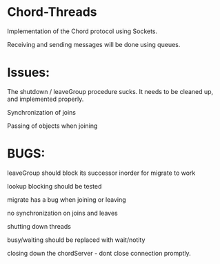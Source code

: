 Chord-Threads
=============

Implementation of the Chord protocol using Sockets.

Receiving and sending messages will be done using queues.

Issues:
=======

The shutdown / leaveGroup procedure sucks. It needs to be cleaned up, and implemented properly.

Synchronization of joins

Passing of objects when joining

BUGS:
=====

leaveGroup should block its successor inorder for migrate to work

lookup blocking should be tested

migrate has a bug when joining or leaving

no synchronization on joins and leaves

shutting down threads

busy/waiting should be replaced with wait/notity

closing down the chordServer - dont close connection promptly.